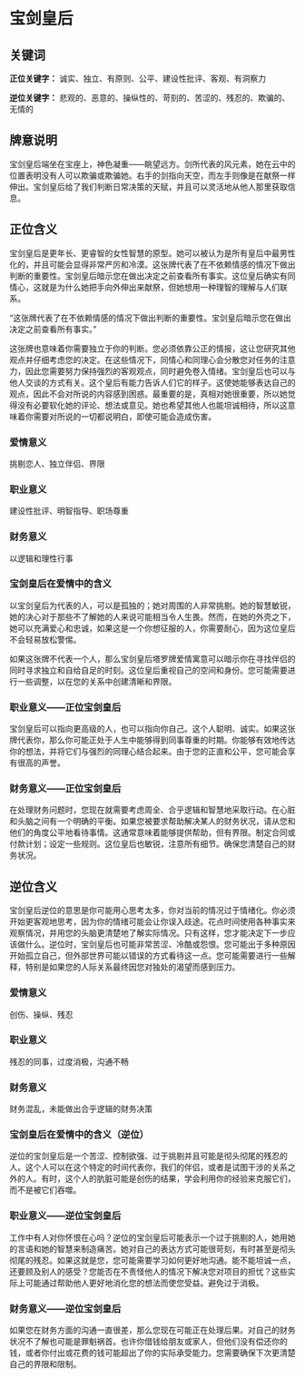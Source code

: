 # 宝剑皇后

## 关键词

**正位关键字：** 诚实、独立、有原则、公平、建设性批评、客观、有洞察力

**逆位关键字：** 悲观的、恶意的、操纵性的、苛刻的、苦涩的、残忍的、欺骗的、无情的

## 牌意说明

宝剑皇后端坐在宝座上，神色凝重——眺望远方。剑所代表的风元素，她在云中的位置表明没有人可以欺骗或欺骗她。右手的剑指向天空，而左手则像是在献祭一样伸出。宝剑皇后给了我们判断日常决策的天赋，并且可以灵活地从他人那里获取信息。

## 正位含义

宝剑皇后是更年长、更睿智的女性智慧的原型。她可以被认为是所有皇后中最男性化的，并且可能会显得非常严厉和冷漠。这张牌代表了在不依赖情感的情况下做出判断的重要性。宝剑皇后暗示您在做出决定之前查看所有事实。这位皇后确实有同情心，这就是为什么她把手向外伸出来献祭，但她想用一种理智的理解与人们联系。

“这张牌代表了在不依赖情感的情况下做出判断的重要性。宝剑皇后暗示您在做出决定之前查看所有事实。”

这张牌也意味着你需要独立于你的判断。您必须依靠公正的情报，这让您研究其他观点并仔细考虑您的决定。在这些情况下，同情心和同理心会分散您对任务的注意力，因此您需要努力保持强烈的客观观点，同时避免卷入情绪。宝剑皇后也可以与他人交谈的方式有关。这个皇后有能力告诉人们它的样子。这使她能够表达自己的观点，因此不会对所说的内容感到困惑。最重要的是，真相对她很重要，所以她觉得没有必要软化她的评论、想法或意见。她也希望其他人也能坦诚相待，所以这意味着你需要对所说的一切都说明白，即使可能会造成伤害。

### 爱情意义

挑剔恋人、独立伴侣、界限

### 职业意义

建设性批评、明智指导、职场尊重

### 财务意义

以逻辑和理性行事

### 宝剑皇后在爱情中的含义

以宝剑皇后为代表的人，可以是孤独的；她对周围的人非常挑剔。她的智慧敏锐，她的决心对于那些不了解她的人来说可能相当令人生畏。然而，在她的外壳之下，她可以充满爱心和忠诚，如果这是一个你想征服的人，你需要耐心，因为这位皇后不会轻易放松警惕。

如果这张牌不代表一个人，那么宝剑皇后塔罗牌爱情寓意可以暗示你在寻找伴侣的同时寻求独立和自给自足的时刻。这位皇后重视自己的空间和身份。您可能需要进行一些调整，以在您的关系中创建清晰和界限。

### 职业意义——正位宝剑皇后

宝剑皇后可以指向更高级的人，也可以指向你自己。这个人聪明、诚实。如果这张牌代表你，那么你可能正处于人生中能够得到同事尊重的时期。你能够有效地传达你的想法，并将它们与强烈的同理心结合起来。由于您的正直和公平，您可能会享有很高的声誉。

### 财务意义——正位宝剑皇后

在处理财务问题时，您现在就需要考虑周全、合乎逻辑和智慧地采取行动。在心脏和头脑之间有一个明确的平衡。如果您被要求帮助解决某人的财务状况，请从您和他们的角度公平地看待事情。这通常意味着能够提供帮助，但有界限。制定合同或付款计划；设定一些规则。这位皇后也敏锐，注意所有细节。确保您清楚自己的财务状况。

## 逆位含义

宝剑皇后逆位的意思是你可能用心思考太多，你对当前的情况过于情绪化。你必须开始更客观地思考，因为你的情绪可能会让你误入歧途。花点时间使用各种事实来观察情况，并用您的头脑更清楚地了解实际情况。只有这样，您才能决定下一步应该做什么。逆位时，宝剑皇后也可能非常苦涩、冷酷或怨恨。您可能出于多种原因开始孤立自己，但外部世界可能以错误的方式看待这一点。您可能需要进行一些解释，特别是如果您的人际关系最终因您对独处的渴望而感到压力。

### 爱情意义

创伤、操纵、残忍

### 职业意义

残忍的同事，过度消极，沟通不畅

### 财务意义

财务混乱，未能做出合乎逻辑的财务决策

### 宝剑皇后在爱情中的含义（逆位）

逆位的宝剑皇后是一个苦涩、控制欲强、过于挑剔并且可能是彻头彻尾的残忍的人。这个人可以在这个特定的时间代表你，我们的伴侣，或者是试图干涉的关系之外的人。有时，这个人的肮脏可能是创伤的结果，学会利用你的经验来克服它们，而不是被它们吞噬。

### 职业意义——逆位宝剑皇后

工作中有人对你怀恨在心吗？逆位的宝剑皇后可能表示一个过于挑剔的人，她用她的言语和她的智慧来制造痛苦。她对自己的表达方式可能很苛刻，有时甚至是彻头彻尾的残忍。如果这就是您，您可能需要学习如何更好地沟通。能不能坦诚一点，还要顾及别人的感受？您能否在不责怪他人的情况下解决您对项目的担忧？这些实际上可能通过帮助他人更好地消化您的想法而使您受益。避免过于消极。

### 财务意义——逆位宝剑皇后

如果您在财务方面的沟通一直很差，那么您现在可能正在处理后果。对自己的财务状况不了解也可能是罪魁祸首。也许你借钱给朋友或家人，但他们没有偿还你的钱，或者你付出或花费的钱可能超出了你的实际承受能力。您需要确保下次更清楚自己的界限和限制。